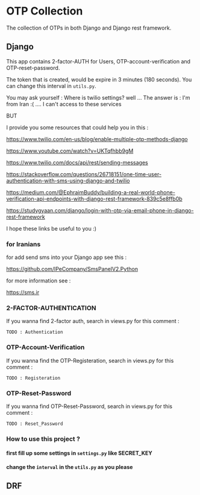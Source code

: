 # OTP Collection

The collection of OTPs in both Django and Django rest framework.

## Django

This app contains 2-factor-AUTH for Users, OTP-account-verification and OTP-reset-password.

The token that is created, would be expire in 3 minutes (180 seconds).
You can change this interval in `utils.py`.

You may ask yourself : Where is twilio settings? well ...
The answer is : I'm from Iran :( .... I can't access to these services

BUT

I provide you some resources that could help you in this :

https://www.twilio.com/en-us/blog/enable-multiple-otp-methods-django

https://www.youtube.com/watch?v=UKTqfhbb9gM

https://www.twilio.com/docs/api/rest/sending-messages

https://stackoverflow.com/questions/26718151/one-time-user-authentication-with-sms-using-django-and-twilio

https://medium.com/@EphraimBuddy/building-a-real-world-phone-verification-api-endpoints-with-django-rest-framework-839c5e8ffb0b

https://studygyaan.com/django/login-with-otp-via-email-phone-in-django-rest-framework

I hope these links be useful to you :)

### for Iranians

for add send sms into your Django app see this :

https://github.com/IPeCompany/SmsPanelV2.Python

for more information see :

https://sms.ir

### 2-FACTOR-AUTHENTICATION

If you wanna find 2-factor auth, search in views.py for this comment :

`TODO : Authentication`

### OTP-Account-Verification

If you wanna find the OTP-Registeration, search in views.py for this comment :

`TODO : Registeration`

### OTP-Reset-Password

If you wanna find OTP-Reset-Password, search in views.py for this comment :

`TODO : Reset_Password`

### How to use this project ?

#### first fill up some settings in `settings.py` like SECRET_KEY

#### change the `interval` in the `utils.py` as you please

## DRF

